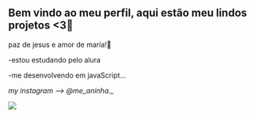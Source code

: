 ## Bem vindo ao meu perfil, aqui estão meu lindos projetos <3💜

paz de jesus e amor de maria!💙

-estou estudando pelo alura

-me desenvolvendo em javaScript...

*my instagram --> @me_aninha._*

![](https://media.tenor.com/hTbedqWzdeAAAAAi/snoopy.gif)
